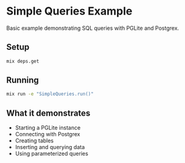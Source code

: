 # Simple Queries Example

Basic example demonstrating SQL queries with PGLite and Postgrex.

## Setup

```bash
mix deps.get
```

## Running

```bash
mix run -e "SimpleQueries.run()"
```

## What it demonstrates

- Starting a PGLite instance
- Connecting with Postgrex
- Creating tables
- Inserting and querying data
- Using parameterized queries